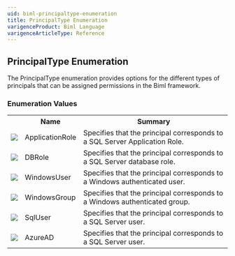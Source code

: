 ```yaml
---
uid: biml-principaltype-enumeration
title: PrincipalType Enumeration
varigenceProduct: Biml Language
varigenceArticleType: Reference
---
```


## PrincipalType Enumeration<div class="LanguageSummary"><div class ="SummaryItem">The PrincipalType enumeration provides options for the different types of principals that can be assigned permissions in the Biml framework.</div></div><div class="EnumValueGroup">### Enumeration Values<table id="EnumValue" class="MemberList"><tbody><tr><th class="MemberTypeIconColumnHeader">&nbsp;</th><th class="MemberNameColumnHeader">Name</th><th class="MemberSummaryColumnHeader">Summary</th></tr><tr class="cd0"><td align="center" class="MemberTypeIcon"><img src="enumValue.png"></img></td><td class="MemberName">ApplicationRole</td><td class="MemberSummary"><div class ="SummaryItem">Specifies that the principal corresponds to a SQL Server Application Role.</div></td></tr><tr class="cd1"><td align="center" class="MemberTypeIcon"><img src="enumValue.png"></img></td><td class="MemberName">DBRole</td><td class="MemberSummary"><div class ="SummaryItem">Specifies that the principal corresponds to a SQL Server database role.</div></td></tr><tr class="cd0"><td align="center" class="MemberTypeIcon"><img src="enumValue.png"></img></td><td class="MemberName">WindowsUser</td><td class="MemberSummary"><div class ="SummaryItem">Specifies that the principal corresponds to a Windows authenticated user.</div></td></tr><tr class="cd1"><td align="center" class="MemberTypeIcon"><img src="enumValue.png"></img></td><td class="MemberName">WindowsGroup</td><td class="MemberSummary"><div class ="SummaryItem">Specifies that the principal corresponds to a Windows authenticated group.</div></td></tr><tr class="cd0"><td align="center" class="MemberTypeIcon"><img src="enumValue.png"></img></td><td class="MemberName">SqlUser</td><td class="MemberSummary"><div class ="SummaryItem">Specifies that the principal corresponds to a SQL Server user.</div></td></tr><tr class="cd1"><td align="center" class="MemberTypeIcon"><img src="enumValue.png"></img></td><td class="MemberName">AzureAD</td><td class="MemberSummary"><div class ="SummaryItem">Specifies that the principal corresponds to a SQL Server user.</div></td></tr></tbody></table></div>